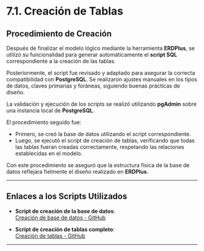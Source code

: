 # 7.1. Creación de Tablas

## Procedimiento de Creación

Después de finalizar el modelo lógico mediante la herramienta **ERDPlus**, se utilizó su funcionalidad para generar automáticamente el **script SQL** correspondiente a la creación de las tablas.

Posteriormente, el script fue revisado y adaptado para asegurar la correcta compatibilidad con **PostgreSQL**. Se realizaron ajustes manuales en los tipos de datos, claves primarias y foráneas, siguiendo buenas prácticas de diseño.

La validación y ejecución de los scripts se realizó utilizando **pgAdmin** sobre una instancia local de **PostgreSQL**.

El procedimiento seguido fue:

- Primero, se creó la base de datos utilizando el script correspondiente.
- Luego, se ejecutó el script de creación de tablas, verificando que todas las tablas fueran creadas correctamente, respetando las relaciones establecidas en el modelo.

Con este procedimiento se aseguró que la estructura física de la base de datos reflejara fielmente el diseño realizado en **ERDPlus**.

---

## Enlaces a los Scripts Utilizados

- **Script de creación de la base de datos**:  
[Creación de base de datos - GitHub](https://github.com/fiis-bd251/bd251-grupo4/blob/main/scripts_db_gs/creacion_bd.sql)

- **Script de creación de tablas completo**:  
[Creación de tablas - GitHub](https://github.com/fiis-bd251/bd251-grupo4/blob/main/scripts_db_gs/creacion_tablas.sql)

---
